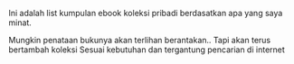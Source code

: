 Ini adalah list kumpulan ebook koleksi pribadi berdasatkan apa yang saya minat.

Mungkin penataan bukunya akan terlihan berantakan.. Tapi akan terus bertambah koleksi 
Sesuai kebutuhan dan tergantung pencarian di internet
